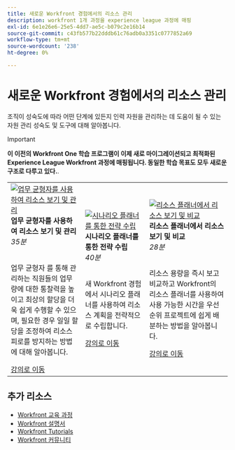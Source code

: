 ```yaml
---
title: 새로운 Workfront 경험에서의 리소스 관리
description: workfront 1개 과정을 experience league 과정에 매핑
exl-id: 6e1e26e6-25e5-4dd7-ae5c-b079c2e16b14
source-git-commit: c43fb577b22dddb61c76adb0a3351c0777852a69
workflow-type: tm+mt
source-wordcount: '238'
ht-degree: 0%

---
```


# 새로운 Workfront 경험에서의 리소스 관리

조직이 성숙도에 따라 어떤 단계에 있든지 인력 자원을 관리하는 데 도움이 될 수 있는 자원 관리 성숙도 및 도구에 대해 알아봅니다.

>[!IMPORTANT]
>
>**이 이전의 Workfront One 학습 프로그램이 이제 새로 마이그레이션되고 최적화된 Experience League Workfront 과정에 매핑됩니다.  동일한 학습 목표도 모두 새로운 구조로 다루고 있다.**.

<table>
  <tr>
   <td>
      <a href="https://experienceleague.adobe.com/?recommended=Workfront-L-1-2022.1.workloadbalancer">
      <img alt="업무 균형자를 사용하여 리소스 보기 및 관리" src="https://cdn.experienceleague.adobe.com/thumb/view-and-manage-resources-with-the-workload-balancer.png"/>
      </a>
      <div>
         <strong>업무 균형자를 사용하여 리소스 보기 및 관리</strong></a>
         <br/><em>35분</em>
      </div>
      <p>
        <br/>
         업무 균형자 를 통해 관리하는 직원들의 업무량에 대한 통찰력을 높이고 최상의 할당을 더욱 쉽게 수행할 수 있으며, 필요한 경우 일일 할당을 조정하여 리소스 피로를 방지하는 방법에 대해 알아봅니다.
      </p>
      <a  rel="noreferrer" target="_blank" href="https://experienceleague.adobe.com/?recommended=Workfront-L-1-2022.1.workloadbalancer" class="spectrum-Button spectrum-Button--primary spectrum-Button--sizeM">
      <span class="spectrum-Button-label has-no-wrap has-text-weight-bold">강의로 이동</span>
      </a>
   </td>   
   <td>
      <a href="https://experienceleague.adobe.com/?recommended=Workfront-L-1-2022.1.scenarioplanner">
      <img alt="시나리오 플래너를 통한 전략 수립" src="https://cdn.experienceleague.adobe.com/thumb/get-strategic-with-the-scenario-planner.png"/>
      </a>
      <div>
         <strong>시나리오 플래너를 통한 전략 수립</strong></a>
         <br/><em>40분</em>
      </div>
      <p>
        <br/>
         새 Workfront 경험에서 시나리오 플래너를 사용하여 리소스 계획을 전략적으로 수립합니다.
      </p>
      <a  rel="noreferrer" target="_blank" href="https://experienceleague.adobe.com/?recommended=Workfront-L-1-2022.1.scenarioplanner" class="spectrum-Button spectrum-Button--primary spectrum-Button--sizeM">
      <span class="spectrum-Button-label has-no-wrap has-text-weight-bold">강의로 이동</span>
      </a>
   </td>
    <td>
      <a href="https://experienceleague.adobe.com/?recommended=Workfront-L-1-2022.1.resourceplanner">
      <img alt="리소스 플래너에서 리소스 보기 및 비교" src="https://cdn.experienceleague.adobe.com/thumb/view-and-compare-resources-in-the-resource-planner.png"/>
      </a>
      <div>
         <strong>리소스 플래너에서 리소스 보기 및 비교</strong></a>
         <br/><em>28분</em>
      </div>
      <p>
        <br/>
         리소스 용량을 즉시 보고 비교하고 Workfront의 리소스 플래너를 사용하여 사용 가능한 시간을 우선 순위 프로젝트에 쉽게 배분하는 방법을 알아봅니다.
      </p>
      <a  rel="noreferrer" target="_blank" href="https://experienceleague.adobe.com/?recommended=Workfront-L-1-2022.1.resourceplanner" class="spectrum-Button spectrum-Button--primary spectrum-Button--sizeM">
      <span class="spectrum-Button-label has-no-wrap has-text-weight-bold">강의로 이동</span>
      </a>
   </td>
  </tr>

</table>

## 추가 리소스

* [Workfront 교육 과정](https://experienceleague.adobe.com/?lang=en&amp;Solution=Workfront#courses)
* [Workfront 설명서](https://experienceleague.adobe.com/docs/workfront.html)
* [Workfront Tutorials](https://experienceleague.adobe.com/docs/workfront-learn/tutorials-workfront/home.html)
* [Workfront 커뮤니티](https://experienceleaguecommunities.adobe.com/t5/workfront/ct-p/workfront)
